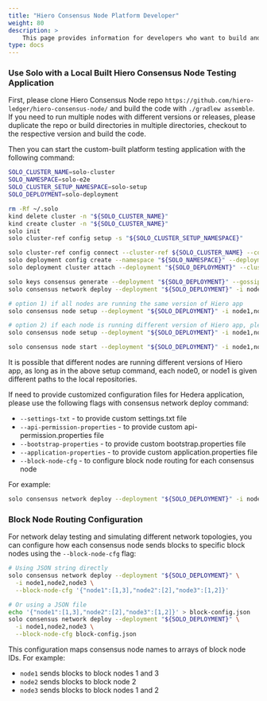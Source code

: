 ```yaml
---
title: "Hiero Consensus Node Platform Developer"
weight: 80
description: >
    This page provides information for developers who want to build and run Hiero Consensus Node testing application locally.
type: docs
---
```


### Use Solo with a Local Built Hiero Consensus Node Testing Application

First, please clone Hiero Consensus Node repo `https://github.com/hiero-ledger/hiero-consensus-node/` and build the code
with `./gradlew assemble`. If you need to run multiple nodes with different versions or releases, please duplicate the repo or build directories in
multiple directories, checkout to the respective version and build the code.

Then you can start the custom-built platform testing application with the following command:

```bash
SOLO_CLUSTER_NAME=solo-cluster
SOLO_NAMESPACE=solo-e2e
SOLO_CLUSTER_SETUP_NAMESPACE=solo-setup
SOLO_DEPLOYMENT=solo-deployment

rm -Rf ~/.solo
kind delete cluster -n "${SOLO_CLUSTER_NAME}" 
kind create cluster -n "${SOLO_CLUSTER_NAME}"
solo init
solo cluster-ref config setup -s "${SOLO_CLUSTER_SETUP_NAMESPACE}"

solo cluster-ref config connect --cluster-ref ${SOLO_CLUSTER_NAME} --context kind-${SOLO_CLUSTER_NAME}
solo deployment config create --namespace "${SOLO_NAMESPACE}" --deployment "${SOLO_DEPLOYMENT}"
solo deployment cluster attach --deployment "${SOLO_DEPLOYMENT}" --cluster-ref ${SOLO_CLUSTER_NAME} --num-consensus-nodes 3

solo keys consensus generate --deployment "${SOLO_DEPLOYMENT}" --gossip-keys --tls-keys -i node1,node2,node3 
solo consensus network deploy --deployment "${SOLO_DEPLOYMENT}" -i node1,node2,node3 

# option 1) if all nodes are running the same version of Hiero app
solo consensus node setup --deployment "${SOLO_DEPLOYMENT}" -i node1,node2,node3 --local-build-path ../hiero-consensus-node/hedera-node/data/

# option 2) if each node is running different version of Hiero app, please provide different paths to the local repositories
solo consensus node setup --deployment "${SOLO_DEPLOYMENT}" -i node1,node2,node3 --local-build-path node1=../hiero-consensus-node/hedera-node/data/,node1=<path2>,node3=<path3>

solo consensus node start --deployment "${SOLO_DEPLOYMENT}" -i node1,node2,node3 

```

It is possible that different nodes are running different versions of Hiero app, as long as in the above
setup command, each node0, or node1 is given different paths to the local repositories.

If need to provide customized configuration files for Hedera application, please use the following flags with consensus network deploy command:

* `--settings-txt` - to provide custom settings.txt file
* `--api-permission-properties` - to provide custom api-permission.properties file
* `--bootstrap-properties` - to provide custom bootstrap.properties file
* `--application-properties` - to provide custom application.properties file
* `--block-node-cfg` - to configure block node routing for each consensus node

For example:

```bash
solo consensus network deploy --deployment "${SOLO_DEPLOYMENT}" -i node1,node2,node3 --settings-txt <path-to-settings-txt> 
```

### Block Node Routing Configuration

For network delay testing and simulating different network topologies, you can configure how each consensus node sends blocks to specific block nodes using the `--block-node-cfg` flag:

```bash
# Using JSON string directly
solo consensus network deploy --deployment "${SOLO_DEPLOYMENT}" \
  -i node1,node2,node3 \
  --block-node-cfg '{"node1":[1,3],"node2":[2],"node3":[1,2]}'

# Or using a JSON file
echo '{"node1":[1,3],"node2":[2],"node3":[1,2]}' > block-config.json
solo consensus network deploy --deployment "${SOLO_DEPLOYMENT}" \
  -i node1,node2,node3 \
  --block-node-cfg block-config.json
```

This configuration maps consensus node names to arrays of block node IDs. For example:

* `node1` sends blocks to block nodes 1 and 3
* `node2` sends blocks to block node 2
* `node3` sends blocks to block nodes 1 and 2
